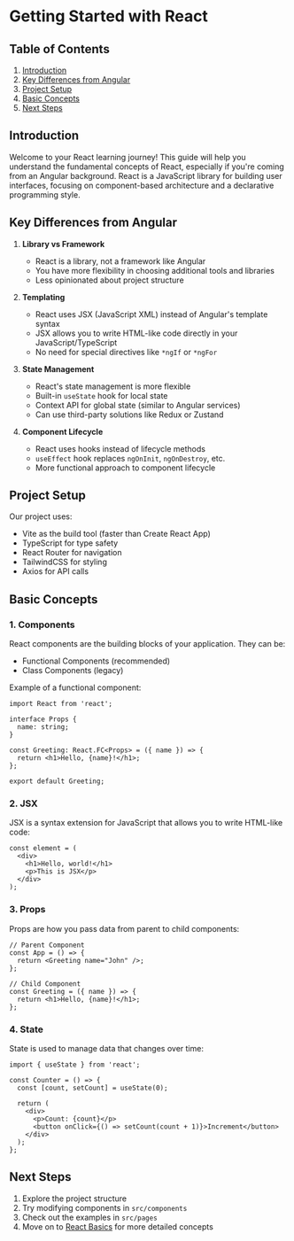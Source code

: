 # Getting Started with React

## Table of Contents
1. [Introduction](#introduction)
2. [Key Differences from Angular](#key-differences-from-angular)
3. [Project Setup](#project-setup)
4. [Basic Concepts](#basic-concepts)
5. [Next Steps](#next-steps)

## Introduction

Welcome to your React learning journey! This guide will help you understand the fundamental concepts of React, especially if you're coming from an Angular background. React is a JavaScript library for building user interfaces, focusing on component-based architecture and a declarative programming style.

## Key Differences from Angular

1. **Library vs Framework**
   - React is a library, not a framework like Angular
   - You have more flexibility in choosing additional tools and libraries
   - Less opinionated about project structure

2. **Templating**
   - React uses JSX (JavaScript XML) instead of Angular's template syntax
   - JSX allows you to write HTML-like code directly in your JavaScript/TypeScript
   - No need for special directives like `*ngIf` or `*ngFor`

3. **State Management**
   - React's state management is more flexible
   - Built-in `useState` hook for local state
   - Context API for global state (similar to Angular services)
   - Can use third-party solutions like Redux or Zustand

4. **Component Lifecycle**
   - React uses hooks instead of lifecycle methods
   - `useEffect` hook replaces `ngOnInit`, `ngOnDestroy`, etc.
   - More functional approach to component lifecycle

## Project Setup

Our project uses:
- Vite as the build tool (faster than Create React App)
- TypeScript for type safety
- React Router for navigation
- TailwindCSS for styling
- Axios for API calls

## Basic Concepts

### 1. Components
React components are the building blocks of your application. They can be:
- Functional Components (recommended)
- Class Components (legacy)

Example of a functional component:
```tsx
import React from 'react';

interface Props {
  name: string;
}

const Greeting: React.FC<Props> = ({ name }) => {
  return <h1>Hello, {name}!</h1>;
};

export default Greeting;
```

### 2. JSX
JSX is a syntax extension for JavaScript that allows you to write HTML-like code:
```tsx
const element = (
  <div>
    <h1>Hello, world!</h1>
    <p>This is JSX</p>
  </div>
);
```

### 3. Props
Props are how you pass data from parent to child components:
```tsx
// Parent Component
const App = () => {
  return <Greeting name="John" />;
};

// Child Component
const Greeting = ({ name }) => {
  return <h1>Hello, {name}!</h1>;
};
```

### 4. State
State is used to manage data that changes over time:
```tsx
import { useState } from 'react';

const Counter = () => {
  const [count, setCount] = useState(0);

  return (
    <div>
      <p>Count: {count}</p>
      <button onClick={() => setCount(count + 1)}>Increment</button>
    </div>
  );
};
```

## Next Steps

1. Explore the project structure
2. Try modifying components in `src/components`
3. Check out the examples in `src/pages`
4. Move on to [React Basics](./react-basics.md) for more detailed concepts 